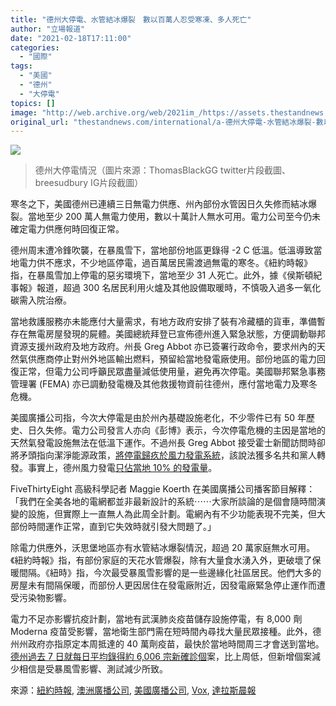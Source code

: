 ```yaml
---
title: "德州大停電、水管結冰爆裂　數以百萬人忍受寒凍、多人死亡"
author: "立場報道"
date: "2021-02-18T17:11:00"
categories:
  - "國際"
tags:
  - "美國"
  - "德州"
  - "大停電"
topics: []
image: "http://web.archive.org/web/2021im_/https://assets.thestandnews.com/media/photos/texas-21_TPmE9_JQnVzVD.png"
original_url: "thestandnews.com/international/a-德州大停電-水管結冰爆裂-數以百萬人忍受寒凍-多人死亡"
---
```

![](http://web.archive.org/web/2021im_/https://assets.thestandnews.com/media/photos/texas-21_TPmE9_JQnVzVD.png)
> 德州大停電情況（圖片來源：ThomasBlackGG twitter片段截圖、breesudbury IG片段截圖）

寒冬之下，美國德州已連續三日無電力供應、州內部份水管因日久失修而結冰爆裂。當地至少 200 萬人無電力使用，數以十萬計人無水可用。電力公司至今仍未確定電力供應何時回復正常。

德州周末遭冷鋒吹襲，在暴風雪下，當地部份地區更錄得 -2 C 低溫。低溫導致當地電力供不應求，不少地區停電，過百萬居民需渡過無電的寒冬。《紐約時報》指，在暴風雪加上停電的惡劣環境下，當地至少 31 人死亡。此外，據《侯斯頓紀事報》報道，超過 300 名居民利用火爐及其他設備取暖時，不慎吸入過多一氧化碳需入院治療。

當地救護服務亦未能應付大量需求，有地方政府安排了裝有冷藏櫃的貨車，準備暫存在無電房屋發現的屍體。美國總統拜登已宣佈德州進入緊急狀態，方便調動聯邦資源支援州政府及地方政府。州長 Greg Abbot 亦已簽署行政命令，要求州內的天然氣供應商停止對州外地區輸出燃料，預留給當地發電廠使用。部份地區的電力回復正常，但電力公司呼籲民眾盡量減低使用量，避免再次停電。美國聯邦緊急事務管理署 (FEMA) 亦已調動發電機及其他救援物資前往德州，應付當地電力及寒冬危機。

美國廣播公司指，今次大停電是由於州內基礎設施老化，不少零件已有 50 年歷史、日久失修。電力公司發言人亦向《彭博》表示，今次停電危機的主因是當地的天然氣發電設施無法在低溫下運作。不過州長 Greg Abbot 接受霍士新聞訪問時卻將矛頭指向潔淨能源政策，[將停電歸疚於風力發電系統](http://web.archive.org/web/20211229094701/https://www.mediamatters.org/fox-news/how-fox-news-exploiting-texas-power-outages-fearmonger-about-clean-energy)，該說法獲多名共和黨人轉發。事實上，德州風力發電[只佔當地 10% 的發電量](http://web.archive.org/web/20211229094701/https://www.washingtonpost.com/politics/2021/02/18/frozen-windmills-arent-blame-texass-power-failure-neither-is-green-new-deal/)。

FiveThirtyEight 高級科學記者 Maggie Koerth 在美國廣播公司播客節目解釋：「我們在全美各地的電網都並非最新設計的系統⋯⋯大家所談論的是個會隨時間演變的設施，但實際上一直無人為此周全計劃。電網內有不少功能表現不完美，但大部份時間運作正常，直到它失效時就引發大問題了。」

除電力供應外，沃思堡地區亦有水管結冰爆裂情況，超過 20 萬家庭無水可用。《紐約時報》指，有部份家庭的天花水管爆裂，除有大量食水湧入外，更破壞了保暖間隔。《紐時》指，今次最受暴風雪影響的是一些邊緣化社區居民。他們大多的房屋未有間隔保暖，而部份人更因居住在發電廠附近，因發電廠緊急停止運作而遭受污染物影響。

電力不足亦影響抗疫計劃，當地有武漢肺炎疫苗儲存設施停電，有 8,000 劑 Moderna 疫苗受影響，當地衛生部門需在短時間內尋找大量民眾接種。此外，德州州政府亦指原定本周抵達的 40 萬劑疫苗，最快於當地時間周三才會送到當地。[德州過去 7 日就每日平均錄得約 6,006 宗新確診個](http://web.archive.org/web/20211229094701/https://tabexternal.dshs.texas.gov/t/THD/views/COVIDExternalQC/COVIDTrends?:isGuestRedirectFromVizportal=y&:embed=y)案，比上周低，但新增個案減少相信是受暴風雪影響、測試減少所致。 

來源：[紐約時報](http://web.archive.org/web/20211229094701/https://www.nytimes.com/live/2021/02/17/us/winter-snow-storm-live), [澳洲廣播公司](http://web.archive.org/web/20211229094701/https://www.abc.net.au/news/2021-02-16/wild-winter-storm-hits-us-cutting-power-emergency-in-texas/13158924), [美國廣播公司](http://web.archive.org/web/20211229094701/https://abcnews.go.com/US/catastrophic-outages-texas-symptom-americas-aging-power-grids/story?id=75951380&cid=social_fb_abcn&fbclid=IwAR3mLqPznmXRY1XfyPhOdvc2ut_qjKmxK1-su3_8arX7gLUvlfCCzjNFU9c), [Vox](http://web.archive.org/web/20211229094701/https://www.vox.com/22286974/texas-power-outage-winter-storm-uri-gas-grid-ercot-snow-climate-change), [達拉斯晨報](http://web.archive.org/web/20211229094701/https://www.dallasnews.com/news/weather/2021/02/16/thousands-still-without-power-as-north-texas-reaches-record-low-temperature/)